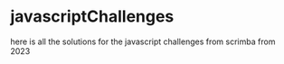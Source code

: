 # javascriptChallenges
here is all the solutions for the javascript challenges from scrimba from 2023
